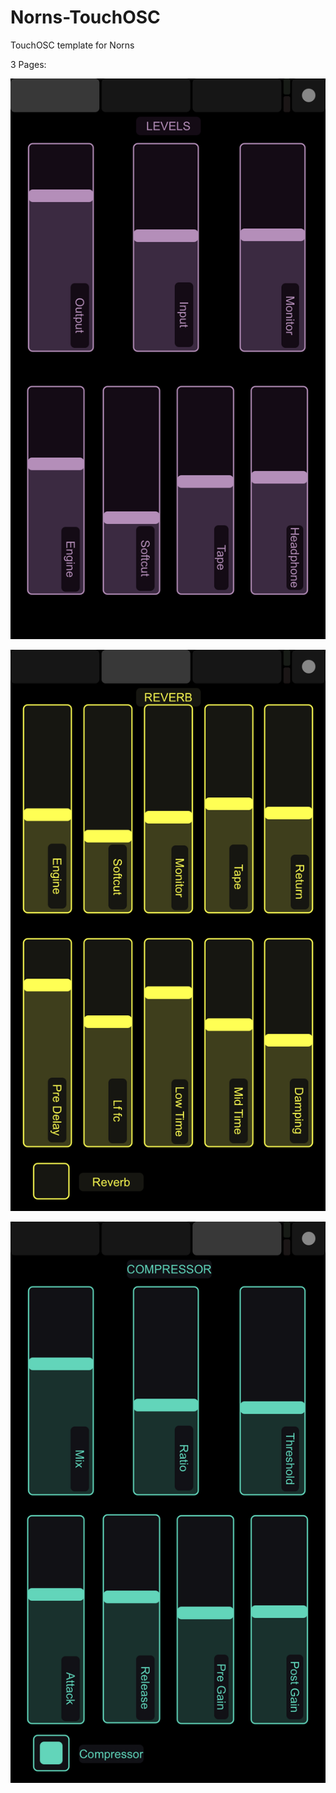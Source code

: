 # Norns-TouchOSC
TouchOSC template for Norns

3 Pages:


![alt text](https://github.com/felart/Norns-TouchOSC/blob/master/IMG_0760.PNG?raw=true)

![alt text](https://github.com/felart/Norns-TouchOSC/blob/master/IMG_0761.PNG?raw=true)

![alt text](https://github.com/felart/Norns-TouchOSC/blob/master/IMG_0762.PNG?raw=true)



